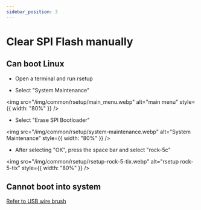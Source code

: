 ```yaml
---
sidebar_position: 3
---
```


# Clear SPI Flash manually

## Can boot Linux

- Open a terminal and run rsetup

- Select "System Maintenance"

<img src="/img/common/rsetup/main_menu.webp" alt="main menu" style={{ width: "80%" }} />

- Select "Erase SPI Bootloader"

<img src="/img/common/rsetup/system-maintenance.webp" alt="System Maintenance" style={{ width: "80%" }} />

- After selecting "OK", press the space bar and select "rock-5c"

<img src="/img/common/rsetup/rsetup-rock-5-tix.webp" alt="rsetup rock-5-tix" style={{ width: "80%" }} />

## Cannot boot into system

[Refer to USB wire brush](/rock5/rock5a/low-level-dev/maskrom)
